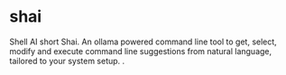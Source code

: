 # shai
Shell AI short Shai. An ollama powered command line tool to get, select, modify and execute command line suggestions from natural language, tailored to your system setup. . 
